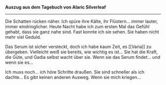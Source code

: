 **Auszug aus dem Tagebuch von Alaric Silverleaf**

---

Die Schatten rücken näher. Ich spüre ihre Kälte, ihr Flüstern… immer lauter, immer eindringlicher. Heute Nacht habe ich zum ersten Mal das Gefühl gehabt, dass sie ganz nahe sind. Fast konnte ich sie sehen. Sie haben nicht mehr viel Geduld.

Das Serum ist sicher versteckt, doch ich habe kaum Zeit, es [[Varia]] zu übergeben. Vielleicht weiß sie bereits, wie wichtig es ist… Sie hat die Kraft, die Güte, und Gadia selbst wacht über sie. Wenn sie das Serum findet… und wenn sie es…

Ich muss noch… ich höre Schritte draußen. Sie sind schneller als ich dachte… Es gibt keinen anderen Ausweg. Wenn sie mich kriegen… 